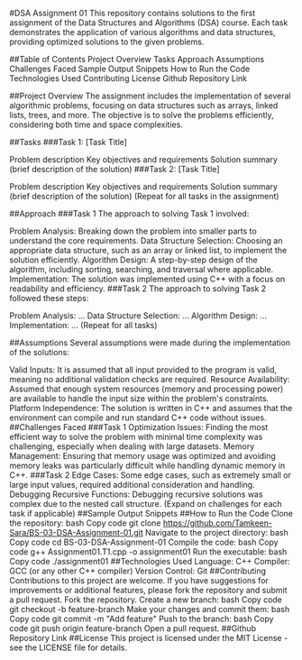#DSA Assignment 01
This repository contains solutions to the first assignment of the Data Structures and Algorithms (DSA) course. Each task demonstrates the application of various algorithms and data structures, providing optimized solutions to the given problems.

##Table of Contents
Project Overview
Tasks
Approach
Assumptions
Challenges Faced
Sample Output Snippets
How to Run the Code
Technologies Used
Contributing
License
Github Repository Link

##Project Overview
The assignment includes the implementation of several algorithmic problems, focusing on data structures such as arrays, linked lists, trees, and more. The objective is to solve the problems efficiently, considering both time and space complexities.

##Tasks
###Task 1: [Task Title]

Problem description
Key objectives and requirements
Solution summary (brief description of the solution)
###Task 2: [Task Title]

Problem description
Key objectives and requirements
Solution summary (brief description of the solution)
(Repeat for all tasks in the assignment)

##Approach
###Task 1
The approach to solving Task 1 involved:

Problem Analysis: Breaking down the problem into smaller parts to understand the core requirements.
Data Structure Selection: Choosing an appropriate data structure, such as an array or linked list, to implement the solution efficiently.
Algorithm Design: A step-by-step design of the algorithm, including sorting, searching, and traversal where applicable.
Implementation: The solution was implemented using C++ with a focus on readability and efficiency.
###Task 2
The approach to solving Task 2 followed these steps:

Problem Analysis: ...
Data Structure Selection: ...
Algorithm Design: ...
Implementation: ...
(Repeat for all tasks)

##Assumptions
Several assumptions were made during the implementation of the solutions:

Valid Inputs: It is assumed that all input provided to the program is valid, meaning no additional validation checks are required.
Resource Availability: Assumed that enough system resources (memory and processing power) are available to handle the input size within the problem's constraints.
Platform Independence: The solution is written in C++ and assumes that the environment can compile and run standard C++ code without issues.
##Challenges Faced
###Task 1
Optimization Issues: Finding the most efficient way to solve the problem with minimal time complexity was challenging, especially when dealing with large datasets.
Memory Management: Ensuring that memory usage was optimized and avoiding memory leaks was particularly difficult while handling dynamic memory in C++.
###Task 2
Edge Cases: Some edge cases, such as extremely small or large input values, required additional consideration and handling.
Debugging Recursive Functions: Debugging recursive solutions was complex due to the nested call structure.
(Expand on challenges for each task if applicable)
##Sample Output Snippets
##How to Run the Code
Clone the repository:
bash
Copy code
git clone https://github.com/Tamkeen-Sara/BS-03-DSA-Assignment-01.git
Navigate to the project directory:
bash
Copy code
cd BS-03-DSA-Assignment-01
Compile the code:
bash
Copy code
g++ Assignment01.T1.cpp -o assignment01
Run the executable:
bash
Copy code
./assignment01
##Technologies Used
Language: C++
Compiler: GCC (or any other C++ compiler)
Version Control: Git
##Contributing
Contributions to this project are welcome. If you have suggestions for improvements or additional features, please fork the repository and submit a pull request.
Fork the repository.
Create a new branch:
bash
Copy code
git checkout -b feature-branch
Make your changes and commit them:
bash
Copy code
git commit -m "Add feature"
Push to the branch:
bash
Copy code
git push origin feature-branch
Open a pull request.
##Github Repository Link
##License
This project is licensed under the MIT License - see the LICENSE file for details.
